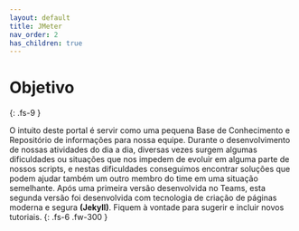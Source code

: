 ```yaml
---
layout: default
title: JMeter
nav_order: 2
has_children: true
---
```


# Objetivo
{: .fs-9 }

O intuito deste portal é servir como uma pequena Base de Conhecimento e Repositório de informações para nossa equipe. Durante o desenvolvimento de nossas atividades do dia a dia, diversas vezes surgem algumas dificuldades ou situações que nos impedem de evoluir em alguma parte de nossos scripts, e nestas dificuldades conseguimos encontrar soluções que podem ajudar também um outro membro do time em uma situação semelhante. Após uma primeira versão desenvolvida no Teams, esta segunda versão foi desenvolvida com tecnologia de criação de páginas moderna e segura **(Jekyll)**. Fiquem à vontade para sugerir e incluir novos tutoriais.
{: .fs-6 .fw-300 }
